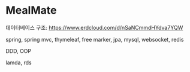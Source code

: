 # MealMate

데이터베이스 구조: https://www.erdcloud.com/d/nSaNCmmdHYdva7YQW

spring, spring mvc, thymeleaf, free marker, jpa, mysql, websocket, redis

DDD, OOP

lamda, rds

